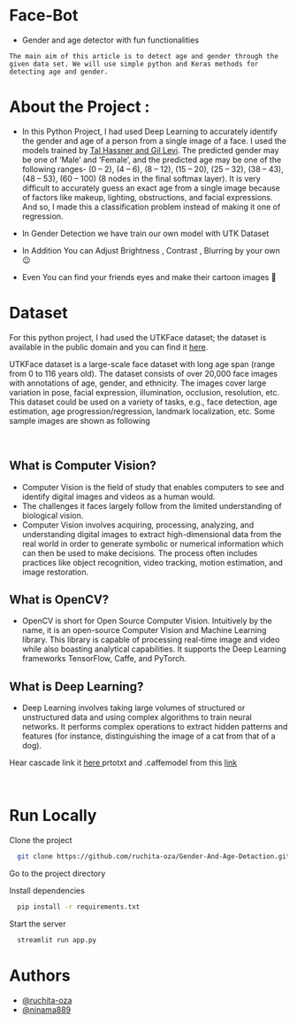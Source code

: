 # Face-Bot
- Gender and age detector with fun functionalities 
```
The main aim of this article is to detect age and gender through the given data set. We will use simple python and Keras methods for detecting age and gender.
```


# About the Project :

- In this Python Project, I had used Deep Learning to accurately identify the gender and age of a person from a single image of a face. I used the models trained by <a href="https://talhassner.github.io/home/projects/Adience/Adience-data.html">Tal Hassner and Gil Levi</a>. The predicted gender may be one of ‘Male’ and ‘Female’, and the predicted age may be one of the following ranges- (0 – 2), (4 – 6), (8 – 12), (15 – 20), (25 – 32), (38 – 43), (48 – 53), (60 – 100) (8 nodes in the final softmax layer). It is very difficult to accurately guess an exact age from a single image because of factors like makeup, lighting, obstructions, and facial expressions. And so, I made this a classification problem instead of making it one of regression.</p>

- In Gender Detection we have train our own model with UTK Dataset

- In Addition You can Adjust Brightness , Contrast , Blurring by your own 😉

- Even You can find your friends eyes and make their cartoon images 👀

# Dataset 
<p>For this python project, I had used the UTKFace dataset; the dataset is available in the public domain and you can find it <a href="https://github.com/aicip/UTKFace">here</a>. 
</p><p>UTKFace dataset is a large-scale face dataset with long age span (range from 0 to 116 years old). The dataset consists of over 20,000 face images with annotations of age, gender, and ethnicity. The images cover large variation in pose, facial expression, illumination, occlusion, resolution, etc. This dataset could be used on a variety of tasks, e.g., face detection, age estimation, age progression/regression, landmark localization, etc. Some sample images are shown as following</p>
<br>

## What is Computer Vision?
- Computer Vision is the field of study that enables computers to see and identify digital images and videos as a human would. 
- The challenges it faces largely follow from the limited understanding of biological vision. 
- Computer Vision involves acquiring, processing, analyzing, and understanding digital images to extract high-dimensional data from the real world in order to generate symbolic or numerical information which can then be used to make decisions. The process often includes practices like object recognition, video tracking, motion estimation, and image restoration.
## What is OpenCV?
- OpenCV is short for Open Source Computer Vision. Intuitively by the name, it is an open-source Computer Vision and Machine Learning library. This library is capable of processing real-time image and video while also boasting analytical capabilities. It supports the Deep Learning frameworks TensorFlow, Caffe, and PyTorch.

## What is Deep Learning?
- Deep Learning involves taking large volumes of structured or unstructured data and using complex algorithms to train neural networks. It performs complex operations to extract hidden patterns and features (for instance, distinguishing the image of a cat from that of a dog).

Hear cascade link it [here ](https://github.com/opencv/opencv/blob/master/data/haarcascades) prtotxt and .caffemodel from this [link](https://talhassner.github.io/home/publication/2015_CVPR)

<br>

# Run Locally

Clone the project

```bash
  git clone https://github.com/ruchita-oza/Gender-And-Age-Detaction.git
```

Go to the project directory

Install dependencies

```bash
  pip install -r requirements.txt
```

Start the server

```bash
  streamlit run app.py
```


# Authors
- [@ruchita-oza](https://www.github.com/ruchita-oza)
- [@ninama889](https://www.github.com/ninama889)